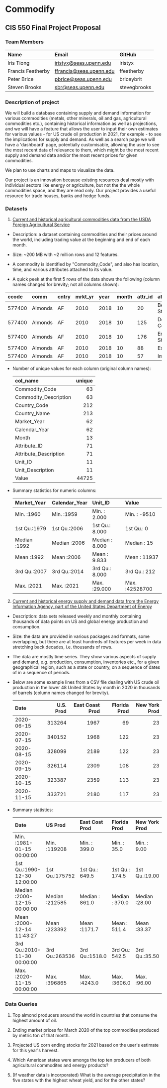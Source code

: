 # Commodify

## CIS 550 Final Project Proposal

### Team Members

|       Name       |        Email          |   GitHub   |
|:-----------------|:----------------------|:-----------|
|Iris Tiong        |iristyx@seas.upenn.edu |iristyx     |
|Francis Featherby |ffrancis@seas.upenn.edu|ffeatherby  |
|Peter Brice       |pbrice@seas.upenn.edu  |briceybrit  |
|Steven Brooks     |sbr@seas.upenn.edu     |stevegbrooks|

### Description of project

We will build a database containing supply and demand information for various commodities (metals, other minerals, oil and gas, agricultural commodities etc.), containing historical information as well as projections, and we will have a feature that allows the user to input their own estimates for various values - for US crude oil production in 2021, for example - to see the implications for supply and demand. As well as a search page we will have a 'dashboard' page, potentially customisable, allowing the user to see the most recent data of relevance to them, which might be the most recent supply and demand data and/or the most recent prices for given commodities.

We plan to use charts and maps to visualize the data.

Our project is an innovation because existing resources deal mostly with individual sectors like energy or agriculture, but not the the whole commodities space, and they are read only. Our project provides a useful resource for trade houses, banks and hedge funds. 

### Datasets

1. [Current and historical agricultural commodities data from the USDA Foreign Agricultural Service](https://apps.fas.usda.gov/psdonline/app/index.html#/app/downloads)

  * Description: a dataset containing commodities and their prices around the world, including trading value at the beginning and end of each month.

  * Size: ~200 MB with ~2 million rows and 12 features.

  * A commodity is identified by "Commodity_Code", and also has location, time, and various attributes attached to its value.
  
  * A quick peek at the first 5 rows of the data shows the following (column names changed for brevity; not all columns shown): 
  
| ccode | comm | cntry | mrkt_yr | year | month | attr_id | attr | unit_id | unit_desc | val |
|:----------|:----------|:-----------|:--------|:-----|:------|:--------|:----------|:---|:-----|:--|
| 577400    | Almonds   | AF         | 2010    | 2018 | 10    | 20      | Beginning Stocks     | 21 | (MT) | 0 |
| 577400    | Almonds   | AF         | 2010    | 2018 | 10    | 125     | Domestic Consumption | 21 | (MT) | 0 |
| 577400    | Almonds   | AF         | 2010    | 2018 | 10    | 176     | Ending Stocks        | 21 | (MT) | 0 |
| 577400    | Almonds   | AF         | 2010    | 2018 | 10    | 88      | Exports              | 21 | (MT) | 0 |
| 577400    | Almonds   | AF         | 2010    | 2018 | 10    | 57      | Imports              | 21 | (MT) | 0 |

  * Number of unique values for each column (original column names):
  
	| col_name              |unique |
	|:----------------------|------:|
	| Commodity_Code        |    63 |
	| Commodity_Description |    63 |
	| Country_Code          |   212 |
	| Country_Name          |   213 |
	| Market_Year           |    62 |
	| Calendar_Year         |    62 |
	| Month                 |    13 |
	| Attribute_ID          |    71 |
	| Attribute_Description |    71 |
	| Unit_ID               |    11 |
	| Unit_Description      |    11 |
	| Value                 | 44725 |
	
  * Summary statistics for numeric columns:

	| Market_Year |Calendar_Year |   Unit_ID     |    Value        |
	|:------------|:-------------|:--------------|:----------------|
	|Min.   :1960 |Min.   :1959  |Min.   : 2.000 |Min.   :   -9510 |
	|1st Qu.:1979 |1st Qu.:2006  |1st Qu.: 8.000 |1st Qu.:       0 |
	|Median :1992 |Median :2006  |Median : 8.000 |Median :      15 |
	|Mean   :1992 |Mean   :2006  |Mean   : 9.833 |Mean   :   11937 |
	|3rd Qu.:2007 |3rd Qu.:2014  |3rd Qu.: 8.000 |3rd Qu.:     212 |
	|Max.   :2021 |Max.   :2021  |Max.   :29.000 |Max.   :42528700 |



2. [Current and historical energy supply and demand data from the Energy Information Agency, part of the United States Department of Energy](https://www.eia.gov/petroleum/data.php)

  * Description: data sets released weekly and monthly containing thousands of data points on US and global energy production and consumption.

  * Size: the data are provided in various packages and formats, some overlapping, but there are at least hundreds of features per week in data stretching back decades, i.e. thousands of rows.

  * The data are mostly time series. They show various aspects of supply and demand, e.g. production, consumption, inventories etc., for a given geographical region, such as a state or country, on a sequence of dates of in a sequence of periods.
  
  * Below are some example lines from a CSV file dealing with US crude oil production in the lower 48 United States by month in 2020 in thousands of barrels (column names changed for brevity).
  
	|Date       | U.S. Prod | East Coast Prod | Florida Prod | New York Prod|
	|:----------|----------:|----------------:|-------------:|-------------:|
	|2020-06-15 |     313264|             1967|            69|            23|
	|2020-07-15 |     340152|             1968|           122|            23|
	|2020-08-15 |     328099|             2189|           122|            23|
	|2020-09-15 |     326114|             2309|           108|            23|
	|2020-10-15 |     323387|             2359|           113|            23|
	|2020-11-15 |     333721|             2180|           117|            23|

  * Summary statistics:
  
	|     Date                   |   US Prod     |East Cost Prod | Florida Prod  |New York Prod |
	|:---------------------------|:--------------|:--------------|:--------------|:-------------|
	|Min.   :1981-01-15 00:00:00 |Min.   :119208 |Min.   : 399.0 |Min.   :  35.0 |Min.   : 9.00 |
	|1st Qu.:1990-12-30 12:00:00 |1st Qu.:175752 |1st Qu.: 649.5 |1st Qu.: 174.5 |1st Qu.:19.00 |
	|Median :2000-12-15 00:00:00 |Median :212585 |Median : 861.0 |Median : 370.0 |Median :28.00 |
	|Mean   :2000-12-14 11:43:27 |Mean   :223392 |Mean   :1171.7 |Mean   : 511.4 |Mean   :33.37 |
	|3rd Qu.:2010-11-30 00:00:00 |3rd Qu.:263536 |3rd Qu.:1518.0 |3rd Qu.: 542.5 |3rd Qu.:35.50 |
	|Max.   :2020-11-15 00:00:00 |Max.   :396865 |Max.   :4243.0 |Max.   :3606.0 |Max.   :96.00 |

### Data Queries

1. Top almond producers around the world in countries that consume the highest amount of oil.

2. Ending market prices for March 2020 of the top commodities produced by metric ton of that month.

3. Projected US corn ending stocks for 2021 based on the user's estimate for this year's harvest.

4. Which American states were amongs the top ten producers of both agricultural commodites and energy products?

5. (If weather data is incorporated) What is the average precipitation in the five states with the highest wheat yield, and for the other states?
